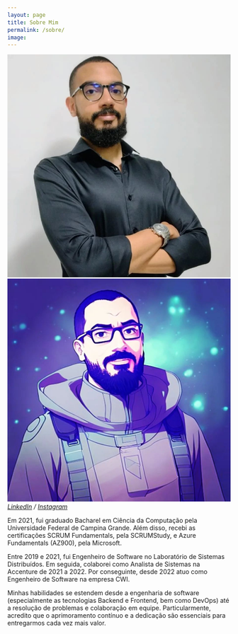 ```yaml
---
layout: page
title: Sobre Mim
permalink: /sobre/
image:
---
```


<div class="gallery-box">
  <div class="gallery">
    <img src="/images/amintasvrp_real.jpeg" loading="lazy">
    <img src="/images/amintasvrp.jpeg" loading="lazy">
  </div>
  <em><a href="https://www.linkedin.com/in/amintasvrp" target="_blank">LinkedIn</a> / <a href="https://www.instagram.com/amintasvrp" target="_blank">Instagram</a></em>
</div>

Em 2021, fui graduado Bacharel em Ciência da Computação pela Universidade Federal de Campina Grande. Além disso, recebi as certificações SCRUM Fundamentals, pela SCRUMStudy, e Azure Fundamentals (AZ900), pela Microsoft.

Entre 2019 e 2021, fui Engenheiro de Software no Laboratório de Sistemas Distribuídos. Em seguida, colaborei como Analista de Sistemas na Accenture de 2021 a 2022. Por conseguinte, desde 2022 atuo como Engenheiro de Software na empresa CWI.

Minhas habilidades se estendem desde a engenharia de software (especialmente as tecnologias Backend e Frontend, bem como DevOps) até a resolução de problemas e colaboração em equipe. Particularmente, acredito que o aprimoramento contínuo e a dedicação são essenciais para entregarmos cada vez mais valor.
